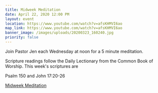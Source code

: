 ```yaml
---
title: Midweek Meditation
date: April 22, 2020 12:00 PM
layout: event
location: https://www.youtube.com/watch?v=afsKHMVI6ao
map_link: https://www.youtube.com/watch?v=afsKHMVI6ao
banner_image: /images/uploads/20200323_160240.jpg
priority: false
---
```

Join Pastor Jen each Wednesday at noon for a 5 minute meditation.

Scripture readings follow the Daily Lectionary from the Common Book of Worship. This week's scriptures are

Psalm 150 and John 17:20-26

[Midweek Meditation](https://youtu.be/afsKHMVI6ao)
